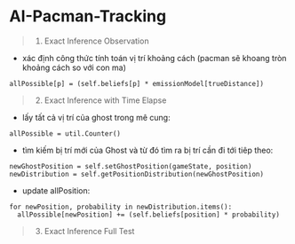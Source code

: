 # AI-Pacman-Tracking
>1. Exact Inference Observation
- xác định công thức tính toán vị trí khoảng cách (pacman sẽ khoang tròn khoảng cách so với con ma)
```
allPossible[p] = (self.beliefs[p] * emissionModel[trueDistance])
```
>2. Exact Inference with Time Elapse
- lấy tất cả vị trí của ghost trong mê cung:
```
allPossible = util.Counter()
```
- tìm kiếm bị trí mới của Ghost và từ đó tìm ra bị trí cần đi tới tiêp theo:
```
newGhostPosition = self.setGhostPosition(gameState, position)
newDistribution = self.getPositionDistribution(newGhostPosition)
```
- update allPosition:
```
for newPosition, probability in newDistribution.items():
  allPossible[newPosition] += (self.beliefs[position] * probability)
```
>3. Exact Inference Full Test
